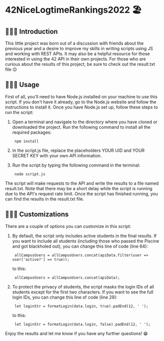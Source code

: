 # 42NiceLogtimeRankings2022 🏖

## 💁🏻‍♂️ Introduction
This little project was born out of a discussion with friends about the previous year and a desire to improve my skills in writing scripts using JS and working with REST APIs. It may also be a helpful resource for those interested in using the 42 API in their own projects. For those who are curious about the results of this project, be sure to check out the result.txt file 😉

## 🧑🏻‍💻 Usage
First of all, you'll need to have Node.js installed on your machine to use this script. If you don't have it already, go to the Node.js website and follow the instructions to install it. Once you have Node.js set up, follow these steps to run the script:

1. Open a terminal and navigate to the directory where you have cloned or downloaded the project.
Run the following command to install all the required packages:

        npm install

2. In the script.js file, replace the placeholders YOUR UID and YOUR SECRET KEY with your own API information.

3. Run the script by typing the following command in the terminal:

        node script.js

The script will make requests to the API and write the results to a file named result.txt. Note that there may be a short delay while the script is running due to the API's request rate limit.
Once the script has finished running, you can find the results in the result.txt file.

## 🧙🏻‍♀️ Customizations

There are a couple of options you can customize in this script:

1. By default, the script only includes active students in the final results. If you want to include all students (including those who passed the Piscine and got blackholed out), you can change this line of code (line 64):

        allCampusUsers = allCampusUsers.concat(apiData.filter(user => user['active?'] == true));

    to this:

        allCampusUsers = allCampusUsers.concat(apiData);

2. To protect the privacy of students, the script masks the login IDs of all students except for the first two characters. If you want to see the full login IDs, you can change this line of code (line 29):

        let loginStr = formatLogin(data.login, true).padEnd(12, ' ');
        
    to this:

        let loginStr = formatLogin(data.login, false).padEnd(12, ' ');

Enjoy the results and let me know if you have any further questions! 😁
